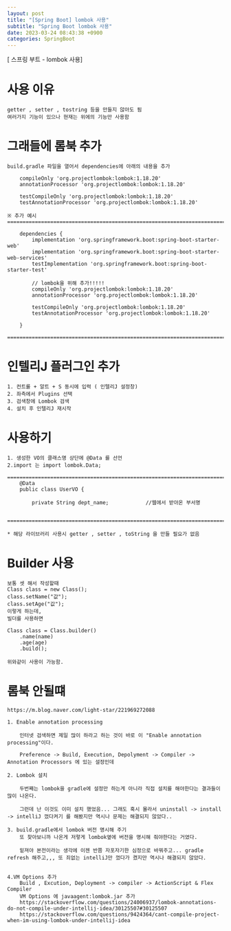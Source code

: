 ```yaml
---
layout: post
title: "[Spring Boot] lombok 사용"
subtitle: "Spring Boot lombok 사용"
date: 2023-03-24 08:43:38 +0900
categories: SpringBoot
---
```

[ 스프링 부트 - lombok 사용]

# 사용 이유
	getter , setter , tostring 등을 만들지 않아도 됨
	여러가지 기능이 있으나 현재는 위에의 기능만 사용함


# 그래들에 롬북 추가

	build.gradle 파일을 열어서 dependencies에 아래의 내용을 추가

		compileOnly 'org.projectlombok:lombok:1.18.20'
		annotationProcessor 'org.projectlombok:lombok:1.18.20'

		testCompileOnly 'org.projectlombok:lombok:1.18.20'
		testAnnotationProcessor 'org.projectlombok:lombok:1.18.20'
	
	※ 추가 예시
	=====================================================================================================================================================

		dependencies {
			implementation 'org.springframework.boot:spring-boot-starter-web'
			implementation 'org.springframework.boot:spring-boot-starter-web-services'
			testImplementation 'org.springframework.boot:spring-boot-starter-test'

			// lombok을 위해 추가!!!!!
			compileOnly 'org.projectlombok:lombok:1.18.20'
			annotationProcessor 'org.projectlombok:lombok:1.18.20'

			testCompileOnly 'org.projectlombok:lombok:1.18.20'
			testAnnotationProcessor 'org.projectlombok:lombok:1.18.20'

		}

	=====================================================================================================================================================

# 인텔리J 플러그인 추가
	
	1. 컨트롤 + 알트 + S 동시에 입력 ( 인텔리J 설정창)
	2. 좌측에서 Plugins 선택
	3. 검색창에 Lombok 검색
	4. 설치 후 인텔리J 재시작

	
# 사용하기

	1. 생성한 VO의 클래스명 상단에 @Data 를 선언
	2.import 는 import lombok.Data;
	
	=====================================================================================================================================================
		@Data
		public class UserVO {

			private String dept_name;            //웹에서 받아온 부서명


	=====================================================================================================================================================

	* 해당 라이브러리 사용시 getter , setter , toString 을 만들 필요가 없음




# Builder 사용
	
	보통 셋 해서 작성할때
	Class class = new Class();
	class.setName("값");
	class.setAge("값");
	이렇게 하는데,
	빌더를 사용하면

	Class class = Class.builder()
		.name(name)
		.age(age)
		.build();
	
	위와같이 사용이 가능함.


# 롬북 안될떄

	https://m.blog.naver.com/light-star/221969272088

	1. Enable annotation processing

		인터넷 검색하면 제일 많이 하라고 하는 것이 바로 이 "Enable annotation processing"이다.

		Preference -> Build, Execution, Depolyment -> Compiler -> Annotation Processors 에 있는 설정인데

	2. Lombok 설치

		두번째는 lombok을 gradle에 설정만 하는게 아니라 직접 설치를 해야한다는 결과들이 많이 나온다.

		그런데 난 이것도 이미 설치 했었음... 그래도 혹시 몰라서 uninstall -> install -> intelliJ 껐다켜기 를 해봤지만 역시나 문제는 해결되지 않았다..

	3. build.gradle에서 lombok 버전 명시해 주기
		또 찾아보니까 나온게 저렇게 lombok옆에 버전을 명시해 줘야한다는 거였다.

		밑져야 본전이라는 생각에 이젠 반쯤 자포자기한 심정으로 바꿔주고... gradle refresh 해주고,,, 또 죄없는 intelliJ만 껐다가 켰지만 역시나 해결되지 않았다.

	
	4.VM Options 추가
		Build , Excution, Deployment -> compiler -> ActionScript & Flex Compiler 
		VM Options 에 javaagent:lombok.jar 추가
		https://stackoverflow.com/questions/24006937/lombok-annotations-do-not-compile-under-intellij-idea/30125507#30125507
		https://stackoverflow.com/questions/9424364/cant-compile-project-when-im-using-lombok-under-intellij-idea
